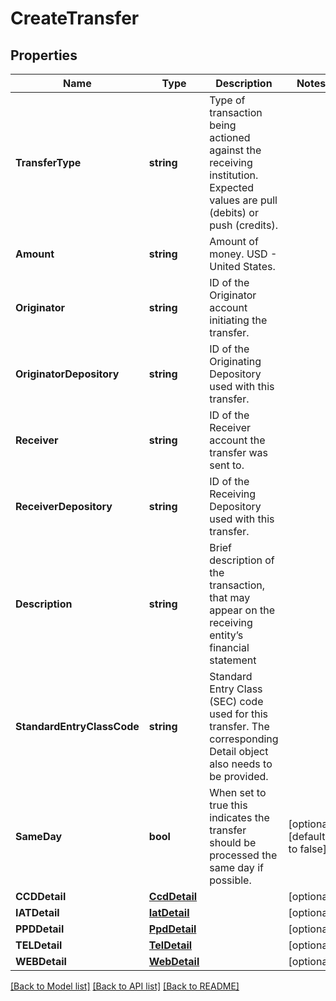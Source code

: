# CreateTransfer

## Properties

Name | Type | Description | Notes
------------ | ------------- | ------------- | -------------
**TransferType** | **string** | Type of transaction being actioned against the receiving institution. Expected values are pull (debits) or push (credits). | 
**Amount** | **string** | Amount of money. USD - United States. | 
**Originator** | **string** | ID of the Originator account initiating the transfer. | 
**OriginatorDepository** | **string** | ID of the Originating Depository used with this transfer. | 
**Receiver** | **string** | ID of the Receiver account the transfer was sent to. | 
**ReceiverDepository** | **string** | ID of the Receiving Depository used with this transfer. | 
**Description** | **string** | Brief description of the transaction, that may appear on the receiving entity’s financial statement | 
**StandardEntryClassCode** | **string** | Standard Entry Class (SEC) code used for this transfer. The corresponding Detail object also needs to be provided. | 
**SameDay** | **bool** | When set to true this indicates the transfer should be processed the same day if possible. | [optional] [default to false]
**CCDDetail** | [**CcdDetail**](CCDDetail.md) |  | [optional] 
**IATDetail** | [**IatDetail**](IATDetail.md) |  | [optional] 
**PPDDetail** | [**PpdDetail**](PPDDetail.md) |  | [optional] 
**TELDetail** | [**TelDetail**](TELDetail.md) |  | [optional] 
**WEBDetail** | [**WebDetail**](WEBDetail.md) |  | [optional] 

[[Back to Model list]](../README.md#documentation-for-models) [[Back to API list]](../README.md#documentation-for-api-endpoints) [[Back to README]](../README.md)


